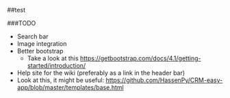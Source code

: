 ##test

###TODO
* Search bar
* Image integration
* Better bootstrap
    * Take a look at this https://getbootstrap.com/docs/4.1/getting-started/introduction/
* Help site for the wiki (preferably as a link in the header bar)
* Look at this, it might be useful: https://github.com/HassenPy/CRM-easy-app/blob/master/templates/base.html
